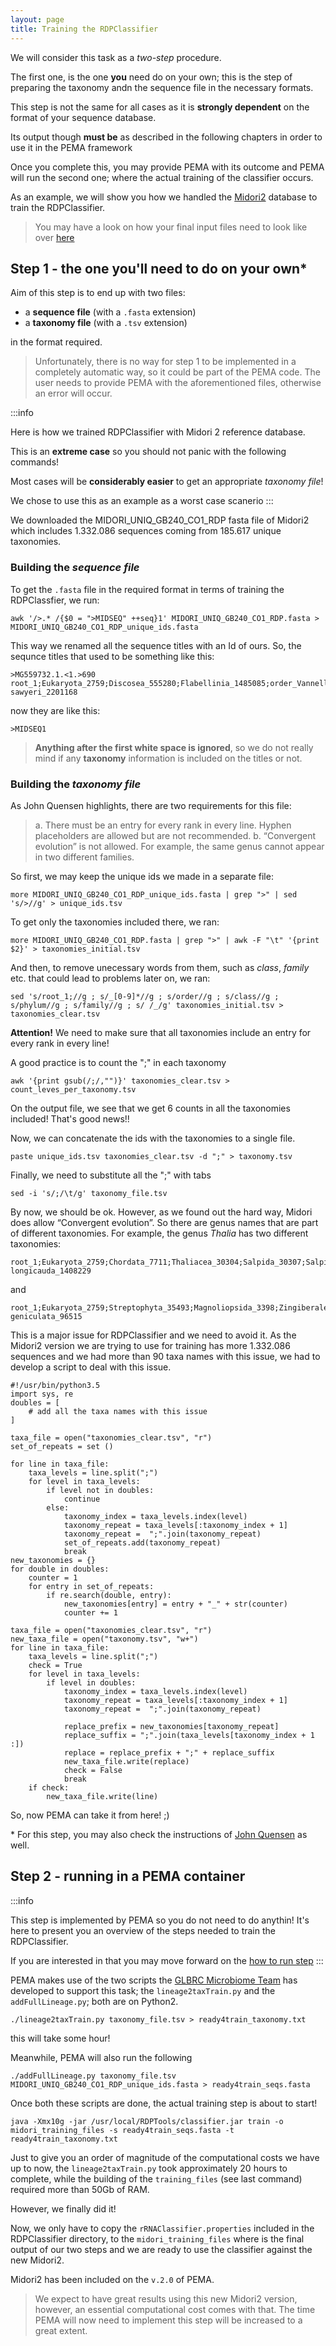 ```yaml
---
layout: page
title: Training the RDPClassifier
---
```


We will consider this  task as a *two-step* procedure.

The first one, is the one **you** need do on your own; this is the step of preparing the taxonomy andn the sequence file in the necessary formats.

This step is not the same for all cases as it is **strongly dependent** on the format of your sequence database.

Its output though **must be** as described in the following chapters in order to use it in the PEMA framework

Once you complete this, you may provide PEMA with its outcome and PEMA will run the second one; where the actual training of the classifier occurs.

As an example, we will show you how we handled the [Midori2](http://www.reference-midori.info/download.php#) database to train
the RDPClassifier.

> You may have a look on how your final input files need to look like over [here](https://github.com/hariszaf/pema/tree/local_ref_db/analysis_directory/custom_ref_db/rdpclassifier_example)


## Step 1 - the one you'll need to do on your own*

Aim of this step is to end up with two files:
* a **sequence file** (with a `.fasta` extension)
* a **taxonomy file** (with a `.tsv` extension)

in the format required.

>Unfortunately, there is no way for step 1 to be implemented in a completely automatic way, so it could be part of the PEMA code.
The user needs to provide PEMA with the aforementioned files, otherwise an error will occur.

:::info

Here is how we trained RDPClassifier with Midori 2 reference database. 

This is an **extreme case** so you should not panic with the following commands! 

Most cases will be **considerably easier** to get an appropriate *taxonomy file*!

We chose to use this as an example as a worst case scanerio
:::


We downloaded the MIDORI_UNIQ_GB240_CO1_RDP fasta file of Midori2 which includes 1.332.086 sequences coming from 185.617 unique taxonomies.

### Building the *sequence file*

To get the `.fasta` file in the required format in terms of training the RDPClassfier, we run:
```
awk '/>.* /{$0 = ">MIDSEQ" ++seq}1' MIDORI_UNIQ_GB240_CO1_RDP.fasta > MIDORI_UNIQ_GB240_CO1_RDP_unique_ids.fasta
```

This way we renamed all the sequence titles with an Id of ours. So, the sequnce titles that used to be something like this:
```
>MG559732.1.<1.>690	root_1;Eukaryota_2759;Discosea_555280;Flabellinia_1485085;order_Vannellidae_95227;Vannellidae_95227;Clydonella_218657;Clydonella sawyeri_2201168
```
now they are like this:
```
>MIDSEQ1
```

>**Anything after the first white space is ignored**, so we do not really mind if any **taxonomy** information is included on the titles or not.


### Building the *taxonomy file*

As John Quensen highlights, there are two requirements for this file:
> a. There must be an entry for every rank in every line. Hyphen placeholders are allowed but are not recommended.
b. “Convergent evolution” is not allowed. For example, the same genus cannot appear in two different families.


So first, we may keep the unique ids we made in a separate file:

```
more MIDORI_UNIQ_GB240_CO1_RDP_unique_ids.fasta | grep ">" | sed 's/>//g' > unique_ids.tsv
```

To get only the taxonomies included there, we ran:

```
more MIDORI_UNIQ_GB240_CO1_RDP.fasta | grep ">" | awk -F "\t" '{print $2}' > taxonomies_initial.tsv
```

And then, to remove unecessary words from them, such as *class*, *family* etc. that could lead to problems later on, we ran:
```
sed 's/root_1;//g ; s/_[0-9]*//g ; s/order//g ; s/class//g ; s/phylum//g ; s/family//g ; s/ /_/g' taxonomies_initial.tsv > taxonomies_clear.tsv
```

**Attention!** We need to make sure that all taxonomies include an entry for every rank in every line!

A good practice is to count the ";" in each taxonomy

```
awk '{print gsub(/;/,"")}' taxonomies_clear.tsv > count_leves_per_taxonomy.tsv
```

On the output file, we see that we get 6 counts in all the taxonomies included! That's good news!!

Now, we can concatenate the ids with the taxonomies to a single file.

```
paste unique_ids.tsv taxonomies_clear.tsv -d ";" > taxonomy.tsv
```

Finally, we need to substitute all the ";" with tabs

```
sed -i 's/;/\t/g' taxonomy_file.tsv
```


By now, we should be ok. However, as we found out the hard way, Midori does allow “Convergent evolution”.
So there are genus names that are part of different taxonomies.
For example, the genus *Thalia* has two different taxonomies:
```
root_1;Eukaryota_2759;Chordata_7711;Thaliacea_30304;Salpida_30307;Salpidae_34759;Thalia_34760;Thalia longicauda_1408229
```
and
```
root_1;Eukaryota_2759;Streptophyta_35493;Magnoliopsida_3398;Zingiberales_4618;Marantaceae_4619;Thalia_96513;Thalia geniculata_96515
```
This is a major issue for RDPClassifier and we need to avoid it. As the Midori2 version we are trying to use for training has more 1.332.086 sequences and we had more than 90  taxa names with this issue, we had to develop a script to deal with this issue.

```
#!/usr/bin/python3.5
import sys, re
doubles = [
	# add all the taxa names with this issue
]

taxa_file = open("taxonomies_clear.tsv", "r")
set_of_repeats = set ()

for line in taxa_file:
	taxa_levels = line.split(";")
	for level in taxa_levels:
		if level not in doubles:
			continue
		else:
			taxonomy_index = taxa_levels.index(level)
			taxonomy_repeat = taxa_levels[:taxonomy_index + 1]
			taxonomy_repeat =  ";".join(taxonomy_repeat)
			set_of_repeats.add(taxonomy_repeat)
			break
new_taxonomies = {}
for double in doubles:
	counter = 1
	for entry in set_of_repeats:
		if re.search(double, entry):
			new_taxonomies[entry] = entry + "_" + str(counter)
			counter += 1

taxa_file = open("taxonomies_clear.tsv", "r")
new_taxa_file = open("taxonomy.tsv", "w+")
for line in taxa_file:
	taxa_levels = line.split(";")
	check = True
	for level in taxa_levels:
		if level in doubles:
			taxonomy_index = taxa_levels.index(level)
			taxonomy_repeat = taxa_levels[:taxonomy_index + 1]
			taxonomy_repeat =  ";".join(taxonomy_repeat)

			replace_prefix = new_taxonomies[taxonomy_repeat]
			replace_suffix = ";".join(taxa_levels[taxonomy_index + 1 :])
			replace = replace_prefix + ";" + replace_suffix
			new_taxa_file.write(replace)
			check = False
			break
	if check:
		new_taxa_file.write(line)

```



So, now PEMA can take it from here! ;)

\* For this step, you may also check the instructions of [John Quensen](https://john-quensen.com/tutorials/training-the-rdp-classifier/) as well.

## Step 2 - running in a PEMA container

:::info

This step is implemented by PEMA so you do not need to do anythin! 
It's here to present you an overview of the steps needed to train the RDPClassifier. 

If you are interested in that you may move forward on the [how to run step](#howtorun)
:::


PEMA makes use of the two scripts the [GLBRC Microbiome Team](https://github.com/GLBRC-TeamMicrobiome/python_scripts) has developed to support this task; the ```lineage2taxTrain.py``` and the ```addFullLineage.py```; both are on Python2.
```
./lineage2taxTrain.py taxonomy_file.tsv > ready4train_taxonomy.txt     
```
 this will take some hour!

Meanwhile, PEMA will also run the following
```
./addFullLineage.py taxonomy_file.tsv MIDORI_UNIQ_GB240_CO1_RDP_unique_ids.fasta > ready4train_seqs.fasta
```

Once both these scripts are done, the actual training step is about to start!

```
java -Xmx10g -jar /usr/local/RDPTools/classifier.jar train -o midori_training_files -s ready4train_seqs.fasta -t ready4train_taxonomy.txt
```

Just to give you an order of magnitude of the computational costs we have up to now, the `lineage2taxTrain.py` took approximately 20 hours to complete, while the building of the `training_files` (see last command) required more than 50Gb of RAM.

However, we finally did it!

Now, we only have to copy the `rRNAClassifier.properties` included in the RDPClassifier directory, to the `midori_training_files` where is the final output of our two steps and we are ready to use the classifier against the new Midori2.

Midori2 has been included on the `v.2.0` of PEMA.

>We expect to have great results using this new Midori2 version, however, an essential computational cost comes with that.
The time PEMA will now need to implement this step will be increased to a great extent.
